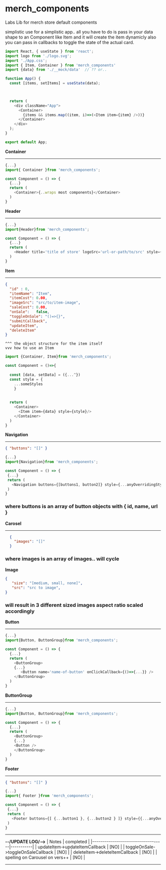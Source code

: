 # merch_components
Labs Lib for merch store default components

simplistic use for a simplistic app..
all you have to do is pass in your data shape to an Component like Item and it will create the item dynamicly
also you can pass in callbacks to toggle the state of the actual card. 

```js
import React, { useState } from 'react';
import logo from './logo.svg';
import './App.css';
import { Item, Container } from 'merch_components'
import {data} from './__mock/data'  // ?? or.. 

function App() {
  const [items, setItems] = useState(data);
  


  return (
    <div className="App">
      <Container>
        {items && items.map((item, i)=>(<Item item={item} />))}
      </Container>
    </div>
  );
}

export default App;
```
**Container**
*** 
```js
{...}
import{ Container }from 'merch_components';

const Component = () => {
  {...}
  return (
    <Container>{..wraps most components}</Container>
  )
}
```


**Header**
***
```js
{...}
import{Header}from 'merch_components';

const Component = () => {
  {...}
  return (
    <Header title='title of store' logoSrc='url-or-path/to/src' style={...anyOverridingStyles}/>
  )
}
```
**Item**
***  
  ```json
  { 
    "id" : 0,
    "itemName": "Item",
    "itemCost": 0.00,
    "imageSrc": "src/to/item-image",
    "saleCost": 0.00,
    "onSale":   false,
    "toggleOnSale": "()=>{}",
    "submitCallback",
    "updateItem", 
    "deleteItem"
  }
   ```
    ^^^ the object structure for the item itself
    vvv how to use an Item 
```js
import {Container, Item}from 'merch_components';

const Component = ()=>{
  
  const [data, setData] = ({...^})
  const style = {
    ...someStyles
    }
  
  
  return (
    <Container>
      <Item item={data} style={style}/>
    </Container>
  )
}
```
**Navigation**
*** 
```json
{ "buttons": "[]" }
 ```
 
 ```js
{...}
import{Navigation}from 'merch_components';

const Component = () => {
  {...}  
  return (
    <Navigation buttons={[buttons1, button2]} style={...anyOverridingStyles}/>
  )
}
```


### where buttons is an array of button objects with { id, name, url }

**Carosel**
***
```json
  { 
    "images": "[]" 
  }
```
### where images is an array of images.. will cycle    


**Image** 
```json
{
   "size": "[medium, small, none]",
   "src": "src to image", 
}
``` 
### will result in 3 different sized images aspect ratio scaled accordingly

**Button** 
*** 
```js
{...}
import{Button, ButtonGroup}from 'merch_components';

const Component = () => {
  {...}
  return (
    <ButtonGroup>
    {...}
       <Button name='name-of-button' onClickCallback={()=>{...}} />
    </ButtonGroup>
  )
}
```

**ButtonGroup**
***
```js
{...}
import{Button, ButtonGroup}from 'merch_components';

const Component = () => {
  {...}
  return (
    <ButtonGroup>
    {...}
    <Button />
    </ButtonGroup>
  )
}
```

**Footer**
***
```json
{ "buttons": "[]" }
 ```
 ```js
{...}
import{ Footer }from 'merch_components';

const Component = () => {
  {...}  
  return (
    <Footer buttons={[ {...button1 }, {...button2 } ]} style={{...anyOverridingStyles}}/>
  )
}
```
***
**--/UPDATE LOG/-->**
| Notes                              | completed |
|------------------------------------|-----------|
| updateItem->updateItemCallback     | [NO]      |
| toggleOnSale->toggleOnSaleCallback | [NO]      |
| deleteItem->deleteItemCallback     | [NO]      |
| spelling on Carousel on vers++     | [NO]      |

***